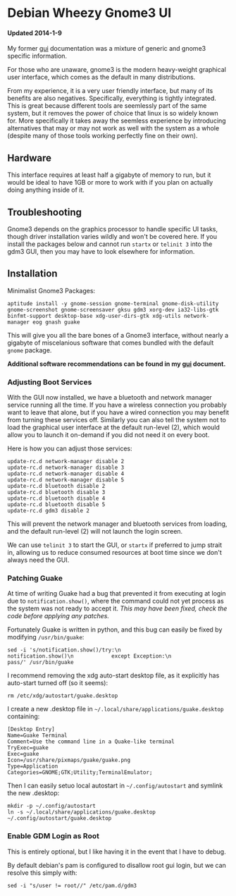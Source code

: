 
# Debian Wheezy Gnome3 UI
#### Updated 2014-1-9

My former [gui](gui.md) documentation was a mixture of generic and gnome3 specific information.

For those who are unaware, gnome3 is the modern heavy-weight graphical user interface, which comes as the default in many distributions.

From my experience, it is a very user friendly interface, but many of its benefits are also negatives.  Specifically, everything is tightly integrated.  This is great because different tools are seemlessly part of the same system, but it removes the power of choice that linux is so widely known for.  More specifically it takes away the seemless experience by introducing alternatives that may or may not work as well with the system as a whole (despite many of those tools working perfectly fine on their own).


## Hardware

This interface requires at least half a gigabyte of memory to run, but it would be ideal to have 1GB or more to work with if you plan on actually doing anything inside of it.


## Troubleshooting

Gnome3 depends on the graphics processor to handle specific UI tasks, though driver installation varies wildly and won't be covered here.  If you install the packages below and cannot run `startx` or `telinit 3` into the gdm3 GUI, then you may have to look elsewhere for information.


## Installation

Minimalist Gnome3 Packages:

    aptitude install -y gnome-session gnome-terminal gnome-disk-utility gnome-screenshot gnome-screensaver gksu gdm3 xorg-dev ia32-libs-gtk binfmt-support desktop-base xdg-user-dirs-gtk xdg-utils network-manager eog gnash guake

This will give you all the bare bones of a Gnome3 interface, without nearly a gigabyte of miscelanious software that comes bundled with the default `gnome` package.

**Additional software recommendations can be found in my [gui](gui.md) document.**


### Adjusting Boot Services

With the GUI now installed, we have a bluetooth and network manager service running all the time.  If you have a wireless connection you probably want to leave that alone, but if you have a wired connection you may benefit from turning these services off.  Similarly you can also tell the system not to load the graphical user interface at the default run-level (2), which would allow you to launch it on-demand if you did not need it on every boot.

Here is how you can adjust those services:

    update-rc.d network-manager disable 2
    update-rc.d network-manager disable 3
    update-rc.d network-manager disable 4
    update-rc.d network-manager disable 5
    update-rc.d bluetooth disable 2
    update-rc.d bluetooth disable 3
    update-rc.d bluetooth disable 4
    update-rc.d bluetooth disable 5
    update-rc.d gdm3 disable 2

This will prevent the network manager and bluetooth services from loading, and the default run-level (2) will not launch the login screen.

We can use `telinit 3` to start the GUI, or `startx` if preferred to jump strait in, allowing us to reduce consumed resources at boot time since we don't always need the GUI.


### Patching Guake

At time of writing Guake had a bug that prevented it from executing at login due to `notification.show()`, where the command could not yet process as the system was not ready to accept it.  _This may have been fixed, check the code before applying any patches._

Fortunately Guake is written in python, and this bug can easily be fixed by modifying `/usr/bin/guake`:

    sed -i 's/notification.show()/try:\n                notification.show()\n            except Exception:\n                pass/' /usr/bin/guake

I recommend removing the xdg auto-start desktop file, as it explicitly has auto-start turned off (so it seems):

    rm /etc/xdg/autostart/guake.desktop

I create a new .desktop file in `~/.local/share/applications/guake.desktop` containing:

    [Desktop Entry]
    Name=Guake Terminal
    Comment=Use the command line in a Quake-like terminal
    TryExec=guake
    Exec=guake
    Icon=/usr/share/pixmaps/guake/guake.png
    Type=Application
    Categories=GNOME;GTK;Utility;TerminalEmulator;

Then I can easily setuo local autostart in `~/.config/autostart` and symlink the new .desktop:

    mkdir -p ~/.config/autostart
    ln -s ~/.local/share/applications/guake.desktop ~/.config/autostart/guake.desktop


### Enable GDM Login as Root

This is entirely optional, but I like having it in the event that I have to debug.

By default debian's pam is configured to disallow root gui login, but we can resolve this simply with:

    sed -i "s/user != root//" /etc/pam.d/gdm3
